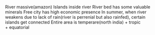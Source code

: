 River massive(amazon)
Islands inside river
River bed has some valuable minerals
Free city has high economic presence 
In summer, when river weakens due to lack of rain(river is perrenial but also rainfed), certain islands get connected
Entire area is temperare(north india) + tropic + equatorial